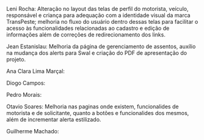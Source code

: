 Leni Rocha: Alteração no layout das telas de perfil do motorista, veículo, responsável e criança para adequação com a identidade visual da marca TransPeste; melhoria no fluxo do usuário dentro dessas telas para facilitar o acesso às funcionalidades relacionadas ao cadastro e edição de informações além de correções de redirecionamento dos links.

Jean Estanislau: Melhoria da página de gerenciamento de assentos, auxílio na mudança dos alerts para Swal e criação do PDF de apresentação do projeto. 

Ana Clara Lima Marçal:  

Diogo Campos: 

Pedro Morais: 

Otavio Soares:  Melhoria nas paginas onde existem, funcionalides de motorista e de solicitante, quanto a botões e funcionalides dos mesmos, além de incrementar alerta estilizado.

Guilherme Machado: 
